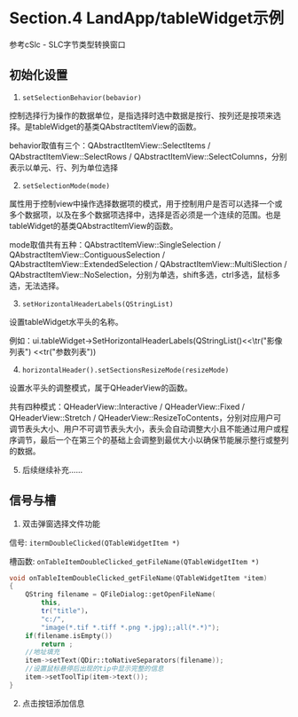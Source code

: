 # Section.4 LandApp/tableWidget示例

<!-- @import "[TOC]" {cmd="toc" depthFrom=1 depthTo=6 orderedList=false} -->

参考cSlc - SLC字节类型转换窗口

## 初始化设置

1. `setSelectionBehavior(bebavior)` 
   
控制选择行为操作的数据单位，是指选择时选中数据是按行、按列还是按项来选择。是tableWidget的基类QAbstractItemView的函数。

behavior取值有三个：QAbstractItemView::SelectItems / QAbstractItemView::SelectRows / QAbstractItemView::SelectColumns，分别表示以单元、行、列为单位选择

2. `setSelectionMode(mode)` 
   
属性用于控制view中操作选择数据项的模式，用于控制用户是否可以选择一个或多个数据项，以及在多个数据项选择中，选择是否必须是一个连续的范围。也是tableWidget的基类QAbstractItemView的函数。 

mode取值共有五种：QAbstractItemView::SingleSelection / QAbstractItemView::ContiguousSelection / 
QAbstractItemView::ExtendedSelection / 
QAbstractItemView::MultiSlection / 
QAbstractItemView::NoSelection，分别为单选，shift多选，ctrl多选，鼠标多选，无法选择。

3. `setHorizontalHeaderLabels(QStringList)` 

设置tableWidget水平头的名称。 

例如：ui.tableWidget->SetHorizontalHeaderLabels(QStringList()<\<\tr("影像列表") \<\<tr("参数列表"))

4. `horizontalHeader().setSectionsResizeMode(resizeMode)`

设置水平头的调整模式，属于QHeaderView的函数。

共有四种模式：QHeaderView::Interactive / QHeaderView::Fixed / QHeaderView::Stretch / QHeaderView::ResizeToContents，分别对应用户可调节表头大小、用户不可调节表头大小，表头会自动调整大小且不能通过用户或程序调节，最后一个在第三个的基础上会调整到最优大小以确保节能展示整行或整列的数据。

5. 后续继续补充......


## 信号与槽

1. 双击弹窗选择文件功能

信号: `itermDoubleClicked(QTableWidgetItem *)`

槽函数: `onTableItemDoubleClicked_getFileName(QTableWidgetItem *)`

```C++
void onTableItemDoubleClicked_getFileName(QTableWidgetItem *item)
{
    QString filename = QFileDialog::getOpenFileName(
        this, 
        tr("title")， 
        "c:/", 
        "image(*.tif *.tiff *.png *.jpg);;all(*.*)");
    if(filename.isEmpty())
        return ;
    //地址填充
    item->setText(QDir::toNativeSeparators(filename));
    //设置鼠标悬停后出现的tip中显示完整的信息
    item->setToolTip(item->text()); 
}
```

2. 点击按钮添加信息